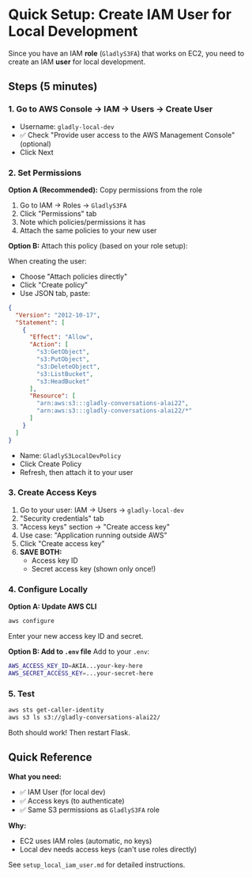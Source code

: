 # Quick Setup: Create IAM User for Local Development

Since you have an IAM **role** (`GladlyS3FA`) that works on EC2, you need to create an IAM **user** for local development.

## Steps (5 minutes)

### 1. Go to AWS Console → IAM → Users → Create User

- Username: `gladly-local-dev`
- ✅ Check "Provide user access to the AWS Management Console" (optional)
- Click Next

### 2. Set Permissions

**Option A (Recommended):** Copy permissions from the role
1. Go to IAM → Roles → `GladlyS3FA`
2. Click "Permissions" tab
3. Note which policies/permissions it has
4. Attach the same policies to your new user

**Option B:** Attach this policy (based on your role setup):

When creating the user:
- Choose "Attach policies directly"
- Click "Create policy"
- Use JSON tab, paste:

```json
{
  "Version": "2012-10-17",
  "Statement": [
    {
      "Effect": "Allow",
      "Action": [
        "s3:GetObject",
        "s3:PutObject",
        "s3:DeleteObject",
        "s3:ListBucket",
        "s3:HeadBucket"
      ],
      "Resource": [
        "arn:aws:s3:::gladly-conversations-alai22",
        "arn:aws:s3:::gladly-conversations-alai22/*"
      ]
    }
  ]
}
```

- Name: `GladlyS3LocalDevPolicy`
- Click Create Policy
- Refresh, then attach it to your user

### 3. Create Access Keys

1. Go to your user: IAM → Users → `gladly-local-dev`
2. "Security credentials" tab
3. "Access keys" section → "Create access key"
4. Use case: "Application running outside AWS"
5. Click "Create access key"
6. **SAVE BOTH:**
   - Access key ID
   - Secret access key (shown only once!)

### 4. Configure Locally

**Option A: Update AWS CLI**
```bash
aws configure
```
Enter your new access key ID and secret.

**Option B: Add to `.env` file**
Add to your `.env`:
```bash
AWS_ACCESS_KEY_ID=AKIA...your-key-here
AWS_SECRET_ACCESS_KEY=...your-secret-here
```

### 5. Test

```bash
aws sts get-caller-identity
aws s3 ls s3://gladly-conversations-alai22/
```

Both should work! Then restart Flask.

## Quick Reference

**What you need:**
- ✅ IAM User (for local dev)
- ✅ Access keys (to authenticate)
- ✅ Same S3 permissions as `GladlyS3FA` role

**Why:**
- EC2 uses IAM roles (automatic, no keys)
- Local dev needs access keys (can't use roles directly)

See `setup_local_iam_user.md` for detailed instructions.


